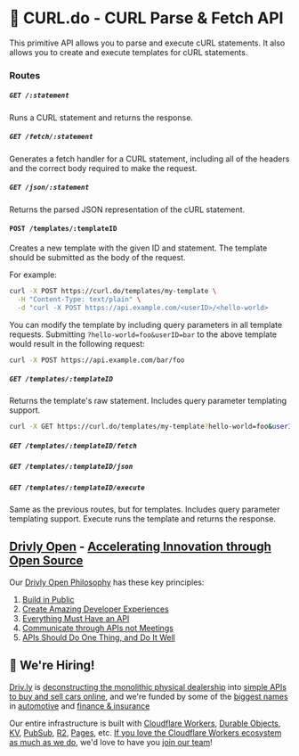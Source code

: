 # 🌠 CURL.do - CURL Parse & Fetch API

This primitive API allows you to parse and execute cURL statements. It also allows you to create and execute templates for cURL statements.

### Routes
##### `GET /:statement`
Runs a CURL statement and returns the response.

##### `GET /fetch/:statement`
Generates a fetch handler for a CURL statement, including all of the headers and the correct body required to make the request.

##### `GET /json/:statement`
Returns the parsed JSON representation of the cURL statement.

#### `POST /templates/:templateID`
Creates a new template with the given ID and statement. The template should be submitted as the body of the request.

For example:

```bash
curl -X POST https://curl.do/templates/my-template \
  -H "Content-Type: text/plain" \
  -d "curl -X POST https://api.example.com/<userID>/<hello-world>
```

You can modify the template by including query parameters in all template requests. Submitting `?hello-world=foo&userID=bar` to the above template would result in the following request:

```bash
curl -X POST https://api.example.com/bar/foo
```

##### `GET /templates/:templateID`
Returns the template's raw statement. Includes query parameter templating support.

```bash
curl -X GET https://curl.do/templates/my-template?hello-world=foo&userID=bar
```

##### `GET /templates/:templateID/fetch`
##### `GET /templates/:templateID/json`
##### `GET /templates/:templateID/execute`
Same as the previous routes, but for templates. Includes query parameter templating support. Execute runs the template and returns the response.

## [Drivly Open](https://driv.ly/open) - [Accelerating Innovation through Open Source](https://blog.driv.ly/accelerating-innovation-through-open-source)

Our [Drivly Open Philosophy](https://philosophy.do) has these key principles:

1. [Build in Public](https://driv.ly/open/build-in-public)
2. [Create Amazing Developer Experiences](https://driv.ly/open/amazing-developer-experiences)
3. [Everything Must Have an API](https://driv.ly/open/everything-must-have-an-api)
4. [Communicate through APIs not Meetings](https://driv.ly/open/communicate-through-apis-not-meetings)
5. [APIs Should Do One Thing, and Do It Well](https://driv.ly/open/apis-do-one-thing)


##  🚀 We're Hiring!

[Driv.ly](https://driv.ly) is [deconstructing the monolithic physical dealership](https://blog.driv.ly/deconstructing-the-monolithic-physical-dealership) into [simple APIs to buy and sell cars online](https://driv.ly), and we're funded by some of the [biggest names](https://twitter.com/TurnerNovak) in [automotive](https://fontinalis.com/team/#bill-ford) and [finance & insurance](https://www.detroit.vc)

Our entire infrastructure is built with [Cloudflare Workers](https://workers.do), [Durable Objects](https://durable.objects.do), [KV](https://kv.cf), [PubSub](https://pubsub.do), [R2](https://r2.do.cf), [Pages](https://pages.do), etc.  [If you love the Cloudflare Workers ecosystem as much as we do](https://driv.ly/loves/workers), we'd love to have you [join our team](https://careers.do/apply)!


